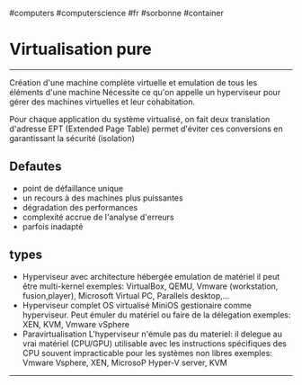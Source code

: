 #computers #computerscience #fr #sorbonne #container
# Virtualisation pure
---

Création d'une machine complète virtuelle et emulation de tous les éléments d'une machine
Nécessite ce qu'on appelle un hyperviseur pour gérer des machines virtuelles et leur cohabitation.

Pour chaque application du système virtualisé, on fait deux translation d'adresse
EPT (Extended Page Table) permet d'éviter ces conversions en garantissant la sécurité (isolation)

## Defautes
+ point de défaillance unique
+ un recours à des machines plus puissantes
+ dégradation des performances
+ complexité accrue de l'analyse d'erreurs
+ parfois inadapté

## types
+ Hyperviseur avec architecture hébergée
    emulation de matériel
    il peut être multi-kernel
    exemples: VirtualBox, QEMU, Vmware (workstation, fusion,player), Microsoft Virtual PC, Parallels desktop,…
+ Hyperviseur complet
    OS virtualisé
    MiniOS gestionaire comme hyperviseur.
    Peut émuler du matériel ou faire de la délegation
    exemples: XEN, KVM, Vmware vSphere
+ Paravirtualisation
    L'hyperviseur n'émule pas du materiel: il delegue au vrai matériel (CPU/GPU)
    utilisable avec les instructions spécifiques des CPU
    souvent impracticable pour les systèmes non libres
    exemples: Vmware Vsphere, XEN, MicrosoP Hyper-V server, KVM

---